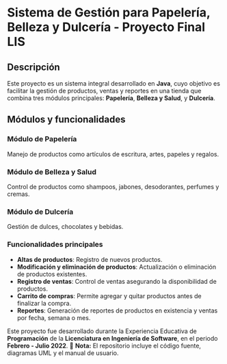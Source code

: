 # Sistema de Gestión para Papelería, Belleza y Dulcería - Proyecto Final LIS

## Descripción

Este proyecto es un sistema integral desarrollado en **Java**, cuyo objetivo es facilitar la gestión de productos, ventas y reportes en una tienda que combina tres módulos principales: **Papelería**, **Belleza y Salud**, y **Dulcería**. 

## Módulos y funcionalidades

### Módulo de Papelería
Manejo de productos como artículos de escritura, artes, papeles y regalos.

### Módulo de Belleza y Salud
Control de productos como shampoos, jabones, desodorantes, perfumes y cremas.

### Módulo de Dulcería
Gestión de dulces, chocolates y bebidas.

### Funcionalidades principales
- **Altas de productos**: Registro de nuevos productos.
- **Modificación y eliminación de productos**: Actualización o eliminación de productos existentes.
- **Registro de ventas**: Control de ventas asegurando la disponibilidad de productos.
- **Carrito de compras**: Permite agregar y quitar productos antes de finalizar la compra.
- **Reportes**: Generación de reportes de productos en existencia y ventas por fecha, semana o mes.

Este proyecto fue desarrollado durante la Experiencia Educativa de **Programación** de la **Licenciatura en Ingeniería de Software**, en el periodo **Febrero - Julio 2022**.
📄 **Nota:** El repositorio incluye el código fuente, diagramas UML y el manual de usuario.
